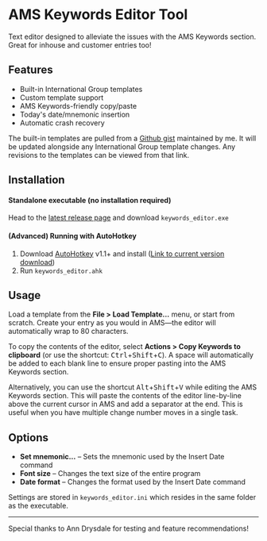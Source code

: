 # AMS Keywords Editor Tool

Text editor designed to alleviate the issues with the AMS Keywords section. Great for inhouse and customer entries too!

## Features

* Built-in International Group templates
* Custom template support
* AMS Keywords-friendly copy/paste
* Today's date/mnemonic insertion
* Automatic crash recovery

The built-in templates are pulled from a [Github gist](https://gist.github.com/bhughes339/31b6f3f2b9cbf669d62f498208b27a52) maintained by me. It will be updated alongside any International Group template changes. Any revisions to the templates can be viewed from that link.

## Installation

#### Standalone executable (no installation required)

Head to the [latest release page](https://github.com/bhughes339/keywords_editor/releases/latest) and download `keywords_editor.exe`

#### (Advanced) Running with AutoHotkey
1) Download [AutoHotkey](https://www.autohotkey.com) v1.1+ and install ([Link to current version download](https://www.autohotkey.com/download/ahk-install.exe))
2) Run `keywords_editor.ahk`

## Usage

Load a template from the **File > Load Template...** menu, or start from scratch. Create your entry as you would in AMS—the editor will automatically wrap to 80 characters. 

To copy the contents of the editor, select **Actions > Copy Keywords to clipboard** (or use the shortcut: <kbd>Ctrl</kbd>+<kbd>Shift</kbd>+<kbd>C</kbd>). A space will automatically be added to each blank line to ensure proper pasting into the AMS Keywords section.

Alternatively, you can use the shortcut <kbd>Alt</kbd>+<kbd>Shift</kbd>+<kbd>V</kbd> while editing the AMS Keywords section. This will paste the contents of the editor line-by-line above the current cursor in AMS and add a separator at the end. This is useful when you have multiple change number moves in a single task.

## Options

* **Set mnemonic...** – Sets the mnemonic used by the Insert Date command
* **Font size** – Changes the text size of the entire program
* **Date format** – Changes the format used by the Insert Date command

Settings are stored in `keywords_editor.ini` which resides in the same folder as the executable. 

---

Special thanks to Ann Drysdale for testing and feature recommendations!
